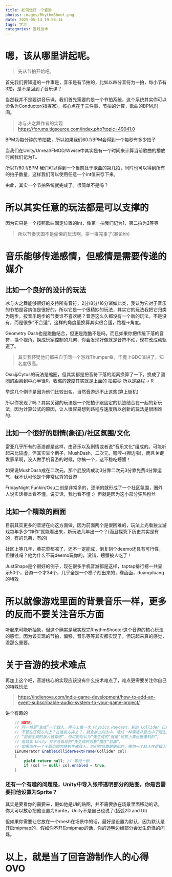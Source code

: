 ```yaml
---
title: 如何做好一个音游
photos: images/RhythmShoot.png
date: 2025-05-13 19:58:14
tags: 学习
categories: 游戏技术
---
```

# 嗯，该从哪里讲起呢。

> 先从节拍开始吧。

首先我们要知道的一件事是，音乐是有节拍的，比如以四分音符为一拍，每小节有3拍，是不是回到了音乐课？

当然我并不是要讲音乐课，我们首先需要的是一个节拍系统，这个系统其实你可以命名为Conductor(指挥家)，核心点在于三件事，节拍的计算，歌曲的BPM,时间。
>冰与火之舞作者的实现  
https://forums.tigsource.com/index.php?topic=49041.0

BPM为每分钟的节拍数，所以如果我们60.f/BPM会得到一个每秒有多少拍子

当我们在Unity/Unreal/FMOD/Wwise中其实是有一个时间来计算当前歌曲的播放时间我们记为T。

所以T/60.f/BPM 我们可以得到一个当前处于歌曲的第几拍，同时也可以得到所有的拍子数量，这样我们可以使用任意一个int值来存下来。

由此，其实一个节拍系统就完成了。很简单不是吗？

# 所以其实任意的玩法都是可以支撑的

因为它只是一个按照歌曲固定位置的int，像第一拍我们记为1，第二拍为2等等

>所以节奏天国不是偷懒的玩法啊，拼一拼完事了(暴论hh)

# 音乐能够传递感情，但感情是需要传递的媒介

## 比如一个良好的设计的玩法

冰与火之舞能够很好的支持所有音符，2分/8分/16分诸如此类，我认为它对于音乐的节拍是容纳值是很好的，所以它是一个很精妙的玩法，其实它的玩法我把它归类为跑步，按音乐跑步的节奏谁不喜欢呢？音游这么久都没有一个新的玩法，不是没有，而是很多“不合适”。这样的角度量换算其实很合适，路程->角度。

Geometry Dash也是跑酷结合，但更是跑酷不是吗。而且如果你把传统下落的音符，换个视角，换成玩家控制的几何，你会发现好像就是音符不动，现在改成动轨道了。

> 其实我怀疑他们都来自于同一个游戏Thumper😄，毕竟上GDC演讲了，知名度很高。

Osu与Cytus的玩法是缩圈，但其实都是把音符下落的距离换算了一下，换成了圆圈的距离到中心半径R，收缩的速度其实就是上面的 拍每秒 所以是路程-> R

举这几个例子是因为他们比较出名，当然音游远不止这些(算上街机)

所以你发现了吗？其实关键的玩法是一个把拍子跟固定的轨迹结合在一起的新玩法，因为计算公式的原因，让人很容易想到路程与速度所以创新的玩法是很困难的.

## 比如一个很好的剧情(象征)/社区氛围/文化

雷亚几乎所有的音游都是这样，由音乐以及剧情或者说"音乐文化"组成的。可能听起来比较虚，但其实举个例子，MushDash，二次元，嗯哼~(擦边啦)，而且关键发家早啊，没人做手机音游的时候，你搞一个，这不稳吃螃蟹！

如果说MushDash成在二次元，那个屁股肉成功3分靠二次元3分靠免费4分靠运气，我不认可他是个非常优秀的音游

FridayNight Funkin/Osu二创是非常多的，逐渐的就形成了一个社区氛围，圈外人说实话根本看不懂，说实话，我也看不懂 :）但就是因为这小部分狂热粉丝

## 比如一个精致的画面

目前其实更多的音游在向这方面做，因为前面两个是很困难的，玩法上光看独立游戏每年多少“神作”就能看出来，新玩法几年出一个？(而且探究下历史其实是有的，有的兄弟，有的)

社区上等几年，黄花菜都凉了，还不一定能成，倒复刻个deemo还具有可行性，但赚钱吗？他为什么不玩deemo玩你的，没错，螃蟹被人吃了！

JustShape是个很好的例子，现在很多手机音游都是这样，taptap排行榜一共显示50个，音游一个才34个，几乎全是一个模子刻出来的，卷画面，duangduang的特效

# 所以就像游戏里面的背景音乐一样，更多的反而不要关注音乐方面

听起来可能听抽象，但这个确实是我实现完RhythmShooter这个音游的核心玩法的感悟，因为该实现的节拍，偏移，音乐等等其实都实现了，但玩起来真的感觉，没那么重要。

# 关于音游的技术难点

再加上这个吧，音游核心的实现应该没有什么技术难点了，难点更需要关注你自己的特殊玩法
> https://indienova.com/indie-game-development/how-to-add-an-event-subscribable-audio-system-to-your-game-project/

讲个有趣的
```C#
    // NOTE:
    // 同一帧里“生成”一个敌人，再马上做一次 Physics.Raycast，新的 Collider 已经被注册到场景里了；
    // 不管在任何方向上？在当前方向上？，就会被立刻击中，造成一种穿透并且击中了刚生成敌人的bug
    // “前面生成的敌人被穿透”，但可能你认为“先生成的”就是“视觉上靠近摄像机的”。
    // 但其实 Unity 并不会自动把“先生成的对象”摆在“前面”。
    // 如果你在一个半圆范围内随机生成敌人，他们的位置是随机的，哪怕一个敌人在逻辑上“先生成”，但空间位置上可能在队尾，Raycast 命中它也合理。
    IEnumerator EnableColliderNextFrame(Collider col)
    {
        yield return null; // 等待一帧
        if (col != null) col.enabled = true;
    }
```
### 还有一个有趣的问题是，Unity中导入张带透明部分的贴图，你是否需要把他设置为Sprite？

其实是要看你的需要来，假如他是UI的贴图，并不需要放在场景里面移动的话，你大可以放心把他设置为Sprite，Unity不是自己也说了(括弧2D and UI)

但如果你需要让它放在一个mesh在场景中的话，最好是设置为默认，因为默认是开启mipmap的，假如你不开启mipmap的话，你的透明边缘部分会发生奇怪的闪烁。

# 以上，就是当了回音游制作人的心得OVO